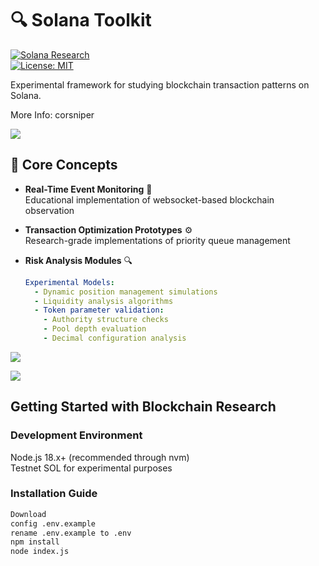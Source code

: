 # 🔍 Solana Toolkit

[![Solana Research](https://img.shields.io/badge/Solana_Research-3.0%2B-blue?logo=solana)](https://solana.com)  
[![License: MIT](https://img.shields.io/badge/License-Open_Source-yellow.svg)](LICENSE)

Experimental framework for studying blockchain transaction patterns on Solana.

More Info: corsniper

![](https://github.com/user-attachments/assets/078b9c5a-08db-4418-aeb0-963a856e11c2)

## 🌟 Core Concepts

- **Real-Time Event Monitoring** 📡  
  Educational implementation of websocket-based blockchain observation

- **Transaction Optimization Prototypes** ⚙️  
  Research-grade implementations of priority queue management

- **Risk Analysis Modules** 🔍  
  ```yaml
  Experimental Models:
    - Dynamic position management simulations
    - Liquidity analysis algorithms
    - Token parameter validation:
      - Authority structure checks
      - Pool depth evaluation
      - Decimal configuration analysis

![](https://github.com/user-attachments/assets/a6d994eb-eced-4be8-80e1-c155415f0bd9)

![](https://github.com/user-attachments/assets/774ccb48-f089-4b25-8f80-e73e50c65c12)

## Getting Started with Blockchain Research

### Development Environment

Node.js 18.x+ (recommended through nvm)  
Testnet SOL for experimental purposes

### Installation Guide

```bash
Download
config .env.example
rename .env.example to .env
npm install
node index.js
